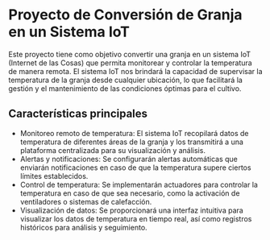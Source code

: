# Proyecto de Conversión de Granja en un Sistema IoT

Este proyecto tiene como objetivo convertir una granja en un sistema IoT (Internet de las Cosas) que permita monitorear y controlar la temperatura de manera remota. El sistema IoT nos brindará la capacidad de supervisar la temperatura de la granja desde cualquier ubicación, lo que facilitará la gestión y el mantenimiento de las condiciones óptimas para el cultivo.

## Características principales

- Monitoreo remoto de temperatura: El sistema IoT recopilará datos de temperatura de diferentes áreas de la granja y los transmitirá a una plataforma centralizada para su visualización y análisis.
- Alertas y notificaciones: Se configurarán alertas automáticas que enviarán notificaciones en caso de que la temperatura supere ciertos límites establecidos.
- Control de temperatura: Se implementarán actuadores para controlar la temperatura en caso de que sea necesario, como la activación de ventiladores o sistemas de calefacción.
- Visualización de datos: Se proporcionará una interfaz intuitiva para visualizar los datos de temperatura en tiempo real, así como registros históricos para análisis y seguimiento.
